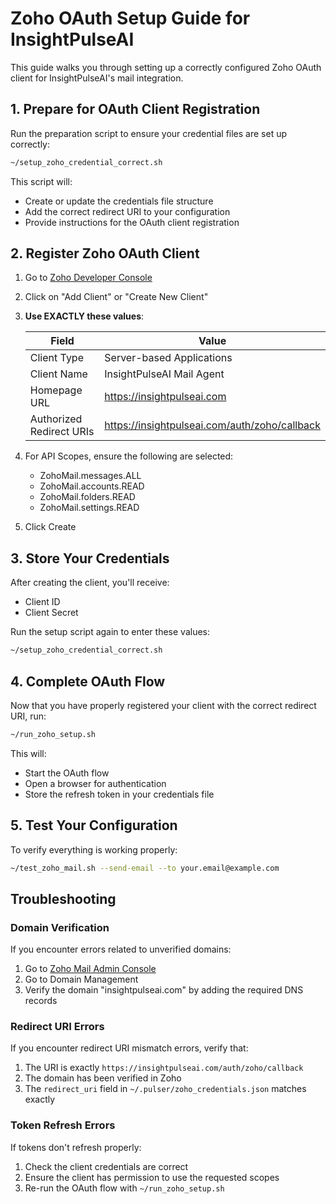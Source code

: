 # Zoho OAuth Setup Guide for InsightPulseAI

This guide walks you through setting up a correctly configured Zoho OAuth client for InsightPulseAI's mail integration.

## 1. Prepare for OAuth Client Registration

Run the preparation script to ensure your credential files are set up correctly:

```bash
~/setup_zoho_credential_correct.sh
```

This script will:
- Create or update the credentials file structure
- Add the correct redirect URI to your configuration
- Provide instructions for the OAuth client registration

## 2. Register Zoho OAuth Client

1. Go to [Zoho Developer Console](https://api-console.zoho.com/)
2. Click on "Add Client" or "Create New Client"
3. **Use EXACTLY these values**:

   | Field | Value |
   |-------|-------|
   | Client Type | Server-based Applications |
   | Client Name | InsightPulseAI Mail Agent |
   | Homepage URL | https://insightpulseai.com |
   | Authorized Redirect URIs | https://insightpulseai.com/auth/zoho/callback |

4. For API Scopes, ensure the following are selected:
   - ZohoMail.messages.ALL
   - ZohoMail.accounts.READ
   - ZohoMail.folders.READ
   - ZohoMail.settings.READ

5. Click Create

## 3. Store Your Credentials

After creating the client, you'll receive:
- Client ID
- Client Secret

Run the setup script again to enter these values:
```bash
~/setup_zoho_credential_correct.sh
```

## 4. Complete OAuth Flow

Now that you have properly registered your client with the correct redirect URI, run:
```bash
~/run_zoho_setup.sh
```

This will:
- Start the OAuth flow
- Open a browser for authentication
- Store the refresh token in your credentials file

## 5. Test Your Configuration

To verify everything is working properly:
```bash
~/test_zoho_mail.sh --send-email --to your.email@example.com
```

## Troubleshooting

### Domain Verification
If you encounter errors related to unverified domains:
1. Go to [Zoho Mail Admin Console](https://mail.zoho.com/cpanel)
2. Go to Domain Management
3. Verify the domain "insightpulseai.com" by adding the required DNS records

### Redirect URI Errors
If you encounter redirect URI mismatch errors, verify that:
1. The URI is exactly `https://insightpulseai.com/auth/zoho/callback`
2. The domain has been verified in Zoho
3. The `redirect_uri` field in `~/.pulser/zoho_credentials.json` matches exactly

### Token Refresh Errors
If tokens don't refresh properly:
1. Check the client credentials are correct
2. Ensure the client has permission to use the requested scopes
3. Re-run the OAuth flow with `~/run_zoho_setup.sh`